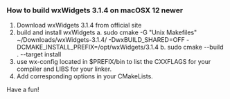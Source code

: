 ### How to build wxWidgets 3.1.4 on macOSX 12 newer

1. Download wxWidgets 3.1.4 from official site
2. build and install wxWidgets
            a. sudo cmake -G "Unix Makefiles" ~/Downloads/wxWidgets-3.1.4/ -DwxBUILD_SHARED=OFF -DCMAKE_INSTALL_PREFIX=/opt/wxWidgets/3.1.4
            b. sudo cmake --build . --target install
3. use wx-config located in $PREFIX/bin to list the CXXFLAGS for your compiler and LIBS for your linker.
4. Add corresponding options in your CMakeLists.

Have a fun!